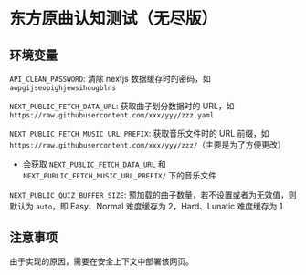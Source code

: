 # 东方原曲认知测试（无尽版）

## 环境变量
`API_CLEAN_PASSWORD`: 清除 nextjs 数据缓存时的密码，如 `awpgijseopighjewsihougblns`

`NEXT_PUBLIC_FETCH_DATA_URL`: 获取曲子划分数据时的 URL，如 `https://raw.githubusercontent.com/xxx/yyy/zzz.yaml`

`NEXT_PUBLIC_FETCH_MUSIC_URL_PREFIX`: 获取音乐文件时的 URL 前缀，如 `https://raw.githubusercontent.com/xxx/yyy/zzz/`（主要是为了方便更改）

+ 会获取 `NEXT_PUBLIC_FETCH_DATA_URL` 和 `NEXT_PUBLIC_FETCH_MUSIC_URL_PREFIX/` 下的音乐文件

`NEXT_PUBLIC_QUIZ_BUFFER_SIZE`: 预加载的曲子数量，若不设置或者为无效值，则默认为 `auto`，即 Easy、Normal 难度缓存为 2，Hard、Lunatic 难度缓存为 1

## 注意事项

由于实现的原因，需要在安全上下文中部署该网页。